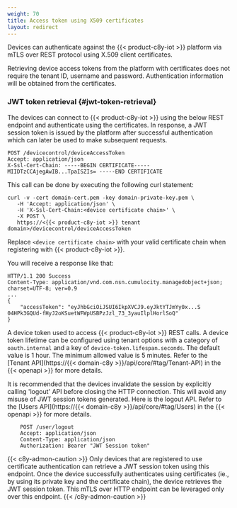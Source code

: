 ```yaml
---
weight: 70
title: Access token using X509 certificates
layout: redirect
---
```

Devices can authenticate against the {{< product-c8y-iot >}} platform via mTLS over REST protocol using X.509 client certificates.

Retrieving device access tokens from the platform with certificates does not require the tenant ID, username and password. Authentication information will be obtained from the certificates.

### JWT token retrieval {#jwt-token-retrieval}

The devices can connect to {{< product-c8y-iot >}} using the below REST endpoint and authenticate using the certificates. In response, a JWT session token is issued by the platform after successful authentication which can later be used to make subsequent requests.


	POST /devicecontrol/deviceAccessToken
    Accept: application/json
    X-Ssl-Cert-Chain: -----BEGIN CERTIFICATE----- MIIDTzCCAjegAwIB...TpaISZIs= -----END CERTIFICATE

This call can be done by executing the following curl statement:

    curl -v -cert domain-cert.pem -key domain-private-key.pem \
       -H 'Accept: application/json' \
       -H 'X-Ssl-Cert-Chain:<device certificate chain>' \
       -X POST \
       https://<{{< product-c8y-iot >}} tenant domain>/devicecontrol/deviceAccessToken

Replace `<device certificate chain>` with your valid certificate chain when registering with {{< product-c8y-iot >}}.

You will receive a response like that:

    HTTP/1.1 200 Success
    Content-Type: application/vnd.com.nsn.cumulocity.managedobject+json; charset=UTF-8; ver=0.9
    ...
    {
        "accessToken": "eyJhbGciOiJSUI6IkpXVCJ9.eyJktYTJmYy0x...S 04HPk3GQUd-fHyJ2oKSuetWFWpUSBPzJzl_73_3yauIlplHorlSoQ"
    }
A device token used to access {{< product-c8y-iot >}} REST calls.
A device token lifetime can be configured using tenant options with a category of `oauth.internal` and a key of `device-token.lifespan.seconds`.
The default value is 1 hour.
The minimum allowed value is 5 minutes.
Refer to the [Tenant API](https://{{< domain-c8y >}}/api/core/#tag/Tenant-API) in the {{< openapi >}} for more details.

It is recommended that the devices invalidate the session by explicitly calling 'logout' API before closing the HTTP connection. This will avoid any misuse of JWT session tokens generated.
Here is the logout API. Refer to the [Users API](https://{{< domain-c8y >}}/api/core/#tag/Users) in the {{< openapi >}} for more details.

        POST /user/logout
        Accept: application/json
        Content-Type: application/json
        Authorization: Bearer "JWT Session token"

{{< c8y-admon-caution >}}
Only devices that are registered to use certificate authentication can retrieve a JWT session token using this endpoint. Once the device successfully authenticates using certificates (ie., by using its private key and the certificate chain), the device retrieves the JWT session token. This mTLS over HTTP endpoint can be leveraged only over this endpoint.
{{< /c8y-admon-caution >}}